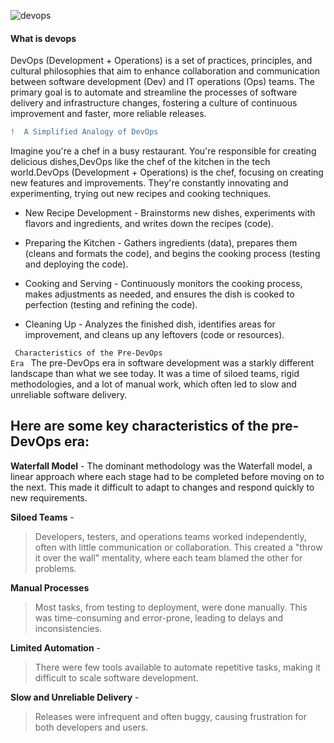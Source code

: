![devops](https://github.com/damithaDananjaya17/DevOps/assets/159267886/9348cf97-cc05-41a0-af98-37a42e2137fa)
#### What is devops 

DevOps (Development + Operations) is a set of practices, principles, and cultural philosophies that aim to enhance collaboration and communication between software development (Dev) and IT operations (Ops) teams. The primary goal is to automate and streamline the processes of software delivery and infrastructure changes, fostering a culture of continuous improvement and faster, more reliable releases.


 ```diff
!  A Simplified Analogy of DevOps
```



Imagine you're a chef in a busy restaurant. You're responsible for creating delicious dishes,DevOps like the chef of the kitchen in the tech world.DevOps (Development + Operations) is the chef, focusing on creating new features and improvements. They're constantly innovating and experimenting, trying out new recipes and cooking techniques.

- New Recipe Development - 
       Brainstorms new dishes, experiments with flavors and ingredients, and writes down the recipes (code).


- Preparing the Kitchen - 
      Gathers ingredients (data), prepares them (cleans and formats the code), and begins the cooking process (testing and deploying the code).
   

- Cooking and Serving - 
     Continuously monitors the cooking process, makes adjustments as needed, and  ensures the dish is cooked to perfection (testing and refining the code).


- Cleaning Up - 
     Analyzes the finished dish, identifies areas for improvement, and cleans up any leftovers (code or resources).


 <code style="color : darkoranger"> Characteristics of the Pre-DevOps Era </code>
 The pre-DevOps era in software development was a starkly different landscape than what we see today. It was a time of siloed teams, rigid methodologies, and a lot of manual work, which often led to slow and unreliable software delivery.

## Here are some key characteristics of the pre-DevOps era:
**Waterfall Model** - 
The dominant methodology was the Waterfall model, a linear approach where each stage had to be completed before moving on to the next. This made it difficult to adapt to changes and respond quickly to new requirements.

**Siloed Teams** - 
> Developers, testers, and operations teams worked independently, often with little communication or collaboration. This created a "throw it over the wall" mentality, where each team blamed the other for problems.

**Manual Processes**
> Most tasks, from testing to deployment, were done manually. This was time-consuming and error-prone, leading to delays and inconsistencies.

**Limited Automation** - 
> There were few tools available to automate repetitive tasks, making it difficult to scale software development.

**Slow and Unreliable Delivery** - 
> Releases were infrequent and often buggy, causing frustration for both developers and users.





